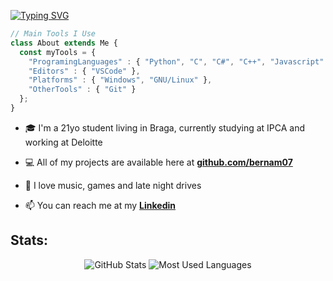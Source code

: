 [![Typing SVG](https://readme-typing-svg.herokuapp.com?font=Fira+Code&size=26&duration=3000&pause=1000&color=FFFFFF&background=0E111670&width=1000&lines=Hi+%F0%9F%91%8B%2C+I'm+Bernardo;I'm+a+Student+and+Aspiring+Developer+from+Portugal+%F0%9F%91%A8%E2%80%8D%F0%9F%92%BB)](https://git.io/typing-svg)

```typescript
// Main Tools I Use
class About extends Me { 
  const myTools = {  
    "ProgramingLanguages" : { "Python", "C", "C#", "C++", "Javascript" },
    "Editors" : { "VSCode" },
    "Platforms" : { "Windows", "GNU/Linux" },
    "OtherTools" : { "Git" }
  };
}
```

- 🎓 I'm a 21yo student living in Braga, currently studying at IPCA and working at Deloitte

- 💻 All of my projects are available here at [**github.com/bernam07**](https://github.com/bernam07)

- 🎵 I love music, games and late night drives

- 📫 You can reach me at my [**Linkedin**](https://www.linkedin.com/in/bernardomfm/)

## Stats:
<div align="center">
  
  ![GitHub Stats](http://github-profile-summary-cards.vercel.app/api/cards/profile-details?username=bernam07&theme=github_dark)
  ![Most Used Languages](http://github-profile-summary-cards.vercel.app/api/cards/stats?username=bernam07&theme=github_dark)
  
</div>
